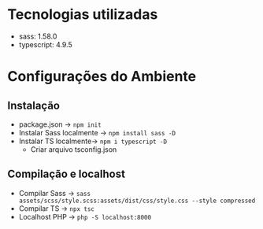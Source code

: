 # Tecnologias utilizadas
- sass: 1.58.0
- typescript: 4.9.5

# Configurações do Ambiente

## Instalação
- package.json -> `npm init`
- Instalar Sass localmente -> `npm install sass -D`
- Instalar TS localmente-> `npm i typescript -D`
  - Criar arquivo tsconfig.json

## Compilação e localhost
- Compilar Sass -> `sass assets/scss/style.scss:assets/dist/css/style.css --style compressed`
- Compilar TS -> `npx tsc`
- Localhost PHP -> `php -S localhost:8000`
